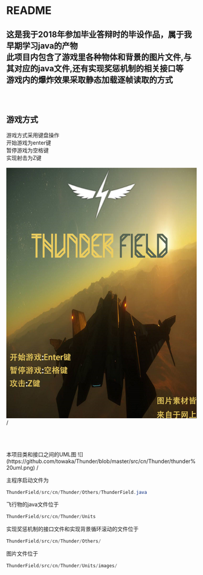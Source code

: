 README
====

这是我于2018年参加毕业答辩时的毕设作品，属于我早期学习java的产物<br>
此项目内包含了游戏里各种物体和背景的图片文件,与其对应的java文件,还有实现奖惩机制的相关接口等<br>
游戏内的爆炸效果采取静态加载逐帧读取的方式<br>
<br><br><br>
游戏方式
-------
游戏方式采用键盘操作<br>
开始游戏为enter键<br>
暂停游戏为空格键<br>
实现射击为Z键<br>
<br>
![](https://github.com/towaka/Thunder/blob/master/src/cn/Thunder/images/start.png)
/<br>

<br>
<br>

<br>
本项目类和接口之间的UML图
![](https://github.com/towaka/Thunder/blob/master/src/cn/Thunder/thunder%20uml.png)
/<br>

主程序启动文件为
```Java
ThunderField/src/cn/Thunder/Others/ThunderField.java 
```
飞行物的java文件位于
```Java
ThunderField/src/cn/Thunder/Units
```
实现奖惩机制的接口文件和实现背景循环滚动的文件位于
```Java
ThunderField/src/cn/Thunder/Others/
```
图片文件位于
```Java
ThunderField/src/cn/Thunder/Units/images/
```
